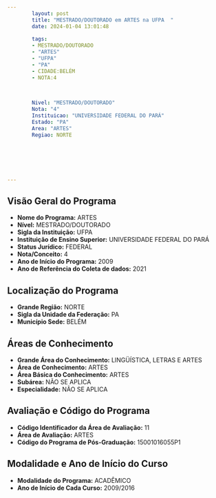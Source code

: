 ```yaml
---
        layout: post
        title: "MESTRADO/DOUTORADO em ARTES na UFPA  "
        date: 2024-01-04 13:01:48
     
        tags:
        - MESTRADO/DOUTORADO
        - "ARTES"
        - "UFPA"
        - "PA"
        - CIDADE:BELÉM
        - NOTA:4
        
       

        Nivel: "MESTRADO/DOUTORADO"
        Nota: "4"
        Instituicao: "UNIVERSIDADE FEDERAL DO PARÁ"
        Estado: "PA"
        Area: "ARTES"
        Regiao: NORTE
        
        
        
        
        
        
---
```

## Visão Geral do Programa
- **Nome do Programa:** ARTES
- **Nível:** MESTRADO/DOUTORADO
- **Sigla da Instituição:** UFPA
- **Instituição de Ensino Superior:** UNIVERSIDADE FEDERAL DO PARÁ
- **Status Jurídico:** FEDERAL
- **Nota/Conceito:** 4
- **Ano de Início do Programa:** 2009
- **Ano de Referência do Coleta de dados:** 2021

## Localização do Programa
- **Grande Região:** NORTE
- **Sigla da Unidade da Federação:** PA
- **Município Sede:** BELÉM

## Áreas de Conhecimento
- **Grande Área do Conhecimento:** LINGÜÍSTICA, LETRAS E ARTES
- **Área de Conhecimento:** ARTES
- **Área Básica do Conhecimento:** ARTES
- **Subárea:** NÃO SE APLICA
- **Especialidade:** NÃO SE APLICA

## Avaliação e Código do Programa
- **Código Identificador da Área de Avaliação:** 11
- **Área de Avaliação:** ARTES
- **Código do Programa de Pós-Graduação:** 15001016055P1


## Modalidade e Ano de Início do Curso
- **Modalidade do Programa:** ACADÊMICO
- **Ano de Início de Cada Curso:** 2009/2016
